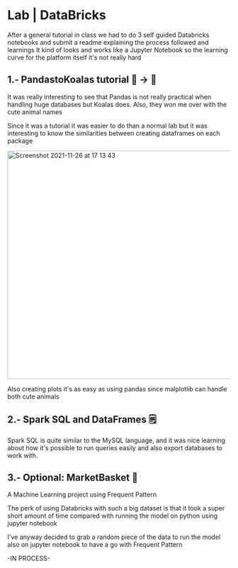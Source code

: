 # Lab | DataBricks  

After a general tutorial in class we had to do 3 self guided Databricks notebooks and submit a readme explaining the process followed and learnings
It kind of looks and works like a Jupyter Notebook so the learning curve for the platform itself it's not really hard

## 1.- PandastoKoalas tutorial 🐼 → 🐨

It was really interesting to see that Pandas is not really practical when handling huge databases but Koalas does. Also, they won me over with the cute animal names

Since it was a tutorial it was easier to do than a normal lab but it was interesting to know the similarities between creating dataframes on each package  

<img width="515" alt="Screenshot 2021-11-26 at 17 13 43" src="https://user-images.githubusercontent.com/81629326/143608051-43c5d0e2-cca2-42b8-99d7-52ab0a8eeb1e.png">

Also creating plots it's as easy as using pandas since malplotlib can handle both cute animals

## 2.- Spark SQL and DataFrames 🗒️

Spark SQL is quite similar to the MySQL language, and it was nice learning about how it's possible to run queries easily and also export databases to work with.

## 3.- Optional: MarketBasket 🛒

A Machine Learning project using Frequent Pattern

The perk of using Databricks with such a big dataset is that it took a super short amount of time compared with running the model on python using jupyter notebook

I've anyway decided to grab a random piece of the data to run the model also on jupyter notebook to have a go with Frequent Pattern

-IN PROCESS-



